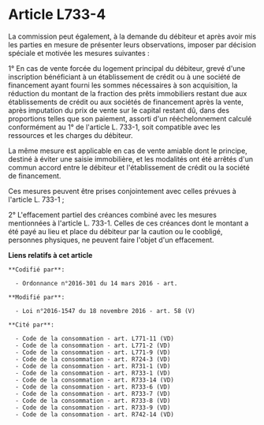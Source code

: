 # Article L733-4

La commission peut également, à la demande du débiteur et après avoir mis les parties en mesure de présenter leurs
observations, imposer par décision spéciale et motivée les mesures suivantes : 

1° En cas de vente forcée du logement principal du débiteur, grevé d'une inscription bénéficiant à un établissement de crédit
ou à une société de financement ayant fourni les sommes nécessaires à son acquisition, la réduction du montant de la fraction
des prêts immobiliers restant due aux établissements de crédit ou aux sociétés de financement après la vente, après
imputation du prix de vente sur le capital restant dû, dans des proportions telles que son paiement, assorti d'un
rééchelonnement calculé conformément au 1° de l'article L. 733-1, soit compatible avec les ressources et les charges du
débiteur. 

La même mesure est applicable en cas de vente amiable dont le principe, destiné à éviter une saisie immobilière, et les
modalités ont été arrêtés d'un commun accord entre le débiteur et l'établissement de crédit ou la société de financement. 

Ces mesures peuvent être prises conjointement avec celles prévues à l'article L. 733-1 ; 

2° L'effacement partiel des créances combiné avec les mesures mentionnées à l'article L. 733-1. Celles de ces créances dont
le montant a été payé au lieu et place du débiteur par la caution ou le coobligé, personnes physiques, ne peuvent faire
l'objet d'un effacement.

**Liens relatifs à cet article**

	**Codifié par**:

	  - Ordonnance n°2016-301 du 14 mars 2016 - art.

	**Modifié par**:

	  - Loi n°2016-1547 du 18 novembre 2016 - art. 58 (V)

	**Cité par**:

	  - Code de la consommation - art. L771-11 (VD)
	  - Code de la consommation - art. L771-2 (VD)
	  - Code de la consommation - art. L771-9 (VD)
	  - Code de la consommation - art. R724-3 (VD)
	  - Code de la consommation - art. R731-1 (VD)
	  - Code de la consommation - art. R733-1 (VD)
	  - Code de la consommation - art. R733-14 (VD)
	  - Code de la consommation - art. R733-6 (VD)
	  - Code de la consommation - art. R733-7 (VD)
	  - Code de la consommation - art. R733-8 (VD)
	  - Code de la consommation - art. R733-9 (VD)
	  - Code de la consommation - art. R742-14 (VD)
